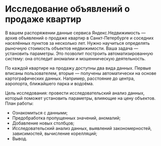 # Исследование объявлений о продаже квартир

В вашем распоряжении данные сервиса Яндекс.Недвижимость — архив объявлений о продаже квартир в Санкт-Петербурге и соседних населённых пунктов за несколько лет. Нужно научиться определять рыночную стоимость объектов недвижимости. Ваша задача — установить параметры. Это позволит построить автоматизированную систему: она отследит аномалии и мошенническую деятельность. 

По каждой квартире на продажу доступны два вида данных. Первые вписаны пользователем, вторые — получены автоматически на основе картографических данных. Например, расстояние до центра, аэропорта, ближайшего парка и водоёма. 

Цель исследования: провести исследовательский анализ данных, который поможет установить параметры, влияющие на цену объектов.
План работы:
 - Ознакомиться с данными;
 - Предобработка пропущенных значений, аномалий;
 - Добавление новых столбцов;
 - Исследовательский анализ данных, выявлений закономерностей, зависимостей, вычисление корелляций;
 - Вывод.
